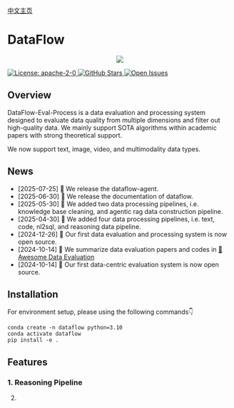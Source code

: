 [中文主页](./README.zh-CN.md)

# DataFlow

<p align="center">
  <img src="./static/images/Face.png">
</p>
<a href="https://opensource.org/license/apache-2-0" target="_blank">
    <img alt="License: apache-2-0" src="https://img.shields.io/github/license/saltstack/salt" />
</a>
<a href="https://github.com/Open-DataFlow/Open-DataFlow-Eval" target="_blank">
    <img alt="GitHub Stars" src="https://img.shields.io/github/stars/Open-DataFlow/DataFlow-Eval-Process?style=social" />
</a>
<a href="https://github.com/Open-DataFlow/Open-DataFlow-Eval/issues" target="_blank">
    <img alt="Open Issues" src="https://img.shields.io/github/issues-raw/Open-DataFlow/DataFlow-Eval-Process" />
</a>


## Overview
DataFlow-Eval-Process is a data evaluation and processing system designed to evaluate data quality from multiple dimensions and filter out high-quality data. We mainly support SOTA algorithms within academic papers with strong theoretical support.

We now support text, image, video, and multimodality data types.

## News
- [2025-07-25] 🎉 We release the dataflow-agent.
- [2025-06-30] 🎉 We release the documentation of dataflow.
- [2025-05-30] 🎉 We added two data processing pipelines, i.e. knowledge base cleaning, and agentic rag data construction pipeline.
- [2025-04-30] 🎉 We added four data processing pipelines, i.e. text, code, nl2sql, and reasoning data pipeline.
- [2024-12-26] 🎉 Our first data evaluation and processing system is now open source.
- [2024-10-14] 🎉 We summarize data evaluation papers and codes in [👋 Awesome Data Evaluation](./Awesome_Data_Evaluation.md)
- [2024-10-14] 🎉 Our first data-centric evaluation system is now open source.

## Installation
For environment setup, please using the following commands👇

```
conda create -n dataflow python=3.10
conda activate dataflow
pip install -e .
```

## Features
### 1. Reasoning Pipeline

2. 
